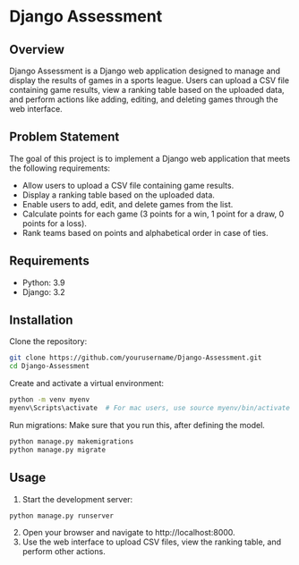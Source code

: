 # Django Assessment

## Overview

Django Assessment is a Django web application designed to manage and display the results of games in a sports league. Users can upload a CSV file containing game results, view a ranking table based on the uploaded data, and perform actions like adding, editing, and deleting games through the web interface.

## Problem Statement

The goal of this project is to implement a Django web application that meets the following requirements:

- Allow users to upload a CSV file containing game results.
- Display a ranking table based on the uploaded data.
- Enable users to add, edit, and delete games from the list.
- Calculate points for each game (3 points for a win, 1 point for a draw, 0 points for a loss).
- Rank teams based on points and alphabetical order in case of ties.

## Requirements

- Python: 3.9
- Django: 3.2

## Installation

Clone the repository:

```bash
git clone https://github.com/yourusername/Django-Assessment.git
cd Django-Assessment
```

Create and activate a virtual environment:
```bash
python -m venv myenv
myenv\Scripts\activate  # For mac users, use source myenv/bin/activate
```

Run migrations:
Make sure that you run this, after defining the model.
```bash
python manage.py makemigrations
python manage.py migrate
```

## Usage

1. Start the development server:
```bash
python manage.py runserver
```
2. Open your browser and navigate to http://localhost:8000.
3. Use the web interface to upload CSV files, view the ranking table, and perform other actions.

